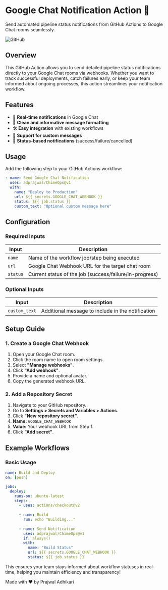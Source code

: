 # Google Chat Notification Action 🚀

Send automated pipeline status notifications from GitHub Actions to Google Chat rooms seamlessly.

![GitHub](https://img.shields.io/github/license/adprajwal/ChimeOps)

## Overview

This GitHub Action allows you to send detailed pipeline status notifications directly to your Google Chat rooms via webhooks. Whether you want to track successful deployments, catch failures early, or keep your team informed about ongoing processes, this action streamlines your notification workflow.

## Features

- 🔔 **Real-time notifications** in Google Chat
- 🎨 **Clean and informative message formatting**  
- 🛠️ **Easy integration** with existing workflows
- 📝 **Support for custom messages**
- 🔄 **Status-based notifications** (success/failure/cancelled)

## Usage

Add the following step to your GitHub Actions workflow:

```yaml
- name: Send Google Chat Notification
  uses: adprajwal/ChimeOps@v1
  with:
    name: "Deploy to Production"
    url: ${{ secrets.GOOGLE_CHAT_WEBHOOK }}
    status: ${{ job.status }}
    custom_text: "Optional custom message here"
```

## Configuration

### Required Inputs

| Input | Description |
|-------|-------------|
| `name` | Name of the workflow job/step being executed |
| `url` | Google Chat Webhook URL for the target chat room |
| `status` | Current status of the job (success/failure/in-progress) |

### Optional Inputs

| Input | Description |
|-------|-------------|
| `custom_text` | Additional message to include in the notification |

## Setup Guide

### 1. Create a Google Chat Webhook

1. Open your Google Chat room.
2. Click the room name to open room settings.
3. Select **"Manage webhooks"**.
4. Click **"Add webhook"**.
5. Provide a name and optional avatar.
6. Copy the generated webhook URL.

### 2. Add a Repository Secret

1. Navigate to your GitHub repository.
2. Go to **Settings > Secrets and Variables > Actions**.
3. Click **"New repository secret"**.
4. **Name:** `GOOGLE_CHAT_WEBHOOK`
5. **Value:** Your webhook URL from Step 1.
6. Click **"Add secret"**.

## Example Workflows

### Basic Usage

```yaml
name: Build and Deploy
on: [push]

jobs:
  deploy:
    runs-on: ubuntu-latest
    steps:
      - uses: actions/checkout@v2
      
      - name: Build
        run: echo "Building..."
        
      - name: Send Notification
        uses: adprajwal/ChimeOps@v1
        if: always()
        with:
          name: "Build Status"
          url: ${{ secrets.GOOGLE_CHAT_WEBHOOK }}
          status: ${{ job.status }}
```

This ensures your team stays informed about workflow statuses in real-time, helping you maintain efficiency and transparency!

Made with ❤️ by Prajwal Adhikari